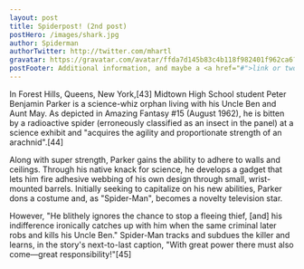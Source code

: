 ```yaml
---
layout: post
title: Spiderpost! (2nd post)
postHero: /images/shark.jpg
author: Spiderman
authorTwitter: http://twitter.com/mhartl
gravatar: https://gravatar.com/avatar/ffda7d145b83c4b118f982401f962ca6?s=150
postFooter: Additional information, and maybe a <a href="#">link or two</a>
---
```


In Forest Hills, Queens, New York,[43] Midtown High School student Peter Benjamin Parker is a science-whiz orphan living with his Uncle Ben and Aunt May. As depicted in Amazing Fantasy #15 (August 1962), he is bitten by a radioactive spider (erroneously classified as an insect in the panel) at a science exhibit and "acquires the agility and proportionate strength of an arachnid".[44]

Along with super strength, Parker gains the ability to adhere to walls and ceilings. Through his native knack for science, he develops a gadget that lets him fire adhesive webbing of his own design through small, wrist-mounted barrels. Initially seeking to capitalize on his new abilities, Parker dons a costume and, as "Spider-Man", becomes a novelty television star.

 However, "He blithely ignores the chance to stop a fleeing thief, [and] his indifference ironically catches up with him when the same criminal later robs and kills his Uncle Ben." Spider-Man tracks and subdues the killer and learns, in the story's next-to-last caption, "With great power there must also come—great responsibility!"[45]
